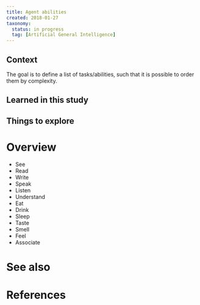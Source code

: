 ```yaml
---
title: Agent abilities
created: 2018-01-27
taxonomy:
  status: in progress
  tag: [Artificial General Intelligence]
---
```


## Context
The goal is to define a list of tasks/abilities, such that it is possible to order them by complexity.

## Learned in this study

## Things to explore

# Overview
* See
* Read
* Write
* Speak
* Listen
* Understand
* Eat
* Drink
* Sleep
* Taste
* Smell
* Feel
* Associate

# See also

# References
